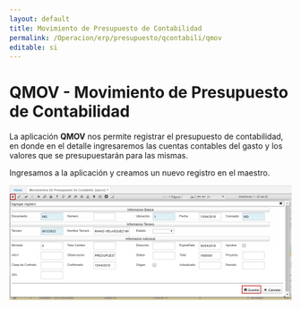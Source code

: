 ```yaml
---
layout: default
title: Movimiento de Presupuesto de Contabilidad
permalink: /Operacion/erp/presupuesto/qcontabili/qmov
editable: si
---
```


# QMOV - Movimiento de Presupuesto de Contabilidad

La aplicación **QMOV** nos permite registrar el presupuesto de contabilidad, en donde en el detalle ingresaremos las cuentas contables del gasto y los valores que se presupuestarán para las mismas.  

Ingresamos a la aplicación y creamos un nuevo registro en el maestro.  

![](qmov.png)